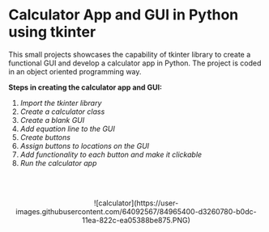 # Calculator App and GUI in Python using tkinter

This small projects showcases the capability of tkinter library to create a functional GUI and develop a calculator app in Python.
The project is coded in an object oriented programming way.

**Steps in creating the calculator app and GUI:**
1. *Import the tkinter library*
2. *Create a calculator class*
3. *Create a blank GUI*
4. *Add equation line to the GUI*
5. *Create buttons*
6. *Assign buttons to locations on the GUI*
7. *Add functionality to each button and make it clickable*
8. *Run the calculator app*

<br>

<br>

<p align="center">
![calculator](https://user-images.githubusercontent.com/64092567/84965400-d3260780-b0dc-11ea-822c-ea05388be875.PNG)
</p>
